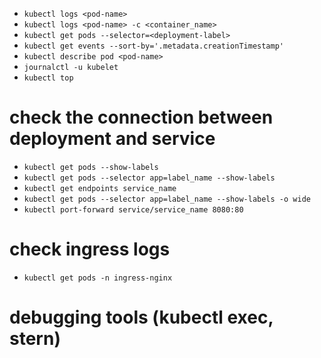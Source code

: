 - ```kubectl logs <pod-name>```
- ```kubectl logs <pod-name> -c <container_name>```
- ```kubectl get pods --selector=<deployment-label>```
- ```kubectl get events --sort-by='.metadata.creationTimestamp'```
- ```kubectl describe pod <pod-name>```
- ```journalctl -u kubelet```
- ```kubectl top```
  
# check the connection between deployment and service

- ```kubectl get pods --show-labels```
- ```kubectl get pods --selector app=label_name --show-labels```
- ```kubectl get endpoints service_name```
- ```kubectl get pods --selector app=label_name --show-labels -o wide```
- ```kubectl port-forward service/service_name 8080:80```

# check ingress logs
- ```kubectl get pods -n ingress-nginx```

# debugging tools (kubectl exec, stern)
